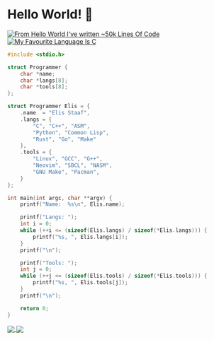 # Hello World! 👋

[![From Hello World I've written ~50k Lines Of Code](https://img.shields.io/badge/From%20Hello%20World%20I've%20Written%20-~50k%20Lines%20Of%20Code-blue)](/)
[![My Favourite Language Is C](https://img.shields.io/badge/My%20Favourite%20Language%20Is-C-lightgray?logo=c)](/)

```c
#include <stdio.h>

struct Programmer {
    char *name;
    char *langs[8];
    char *tools[8];
};

struct Programmer Elis = {
    .name  = "Elis Staaf",
    .langs = {
        "C", "C++", "ASM",
        "Python", "Common Lisp",
        "Rust", "Go", "Make"
    },
    .tools = {
        "Linux", "GCC", "G++",
        "Neovim", "SBCL", "NASM",
        "GNU Make", "Pacman",
    }
};

int main(int argc, char **argv) {
    printf("Name:  %s\n", Elis.name);

    printf("Langs: ");
    int i = 0;
    while (++i <= (sizeof(Elis.langs) / sizeof(*Elis.langs))) {
        printf("%s, ", Elis.langs[i]);
    }
    printf("\n");

    printf("Tools: ");
    int j = 0;
    while (++j <= (sizeof(Elis.tools) / sizeof(*Elis.tools))) {
        printf("%s, ", Elis.tools[j]);
    }
    printf("\n");

    return 0;
}
```

<a href="">
  <img align="center" src="https://github-readme-stats.vercel.app/api?username=ElisStaaf&theme=nord&border_radius=0&show_icons=true&layout=compact&bg_color=12151f&title_color=ffffff&icon_color=3780e8&text_color=ffffff&border_color=33366200" />
</a>
<a href="">
  <img align="center" src="https://github-readme-stats.vercel.app/api/top-langs?username=ElisStaaf&theme=nord&layout=compact&border_radius=0&bg_color=12151f&title_color=ffffff&icon_color=3780e8&text_color=ffffff&border_color=33366200" />
</a>
<br><p></p>
